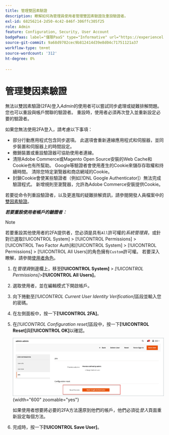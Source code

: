 ```yaml
---
title: 管理雙因素驗證
description: 瞭解如何為管理員使用者管理雙因素驗證及重設驗證者。
exl-id: 68256214-2d50-4c42-846f-306ffc305f25
role: Admin
feature: Configuration, Security, User Account
badgePaas: label="僅限PaaS" type="Informative" url="https://experienceleague.adobe.com/zh-hant/docs/commerce/user-guides/product-solutions" tooltip="僅適用於雲端專案(Adobe管理的PaaS基礎結構)和內部部署專案的Adobe Commerce 。"
source-git-commit: 9a68d9702cec9b812414d39e8d04c71751121a37
workflow-type: tm+mt
source-wordcount: '312'
ht-degree: 0%

---
```


# 管理雙因素驗證

無法以雙因素驗證(2FA)登入&#x200B;_Admin_&#x200B;的使用者可以嘗試同步處理或疑難排解問題。 您也可以重設與帳戶關聯的驗證者。 重設時，使用者必須再次登入並重新設定必要的驗證者。

如果您無法使用2FA登入，請考慮以下事項：

- 部分行動應用程式包含同步選項。 此選項會重新連線應用程式和伺服器，並同步裝置和伺服器上的時間設定。
- 撤銷裝置或重設驗證器可協助使用者連線。
- 清除Adobe Commerce或Magento Open Source安裝的Web Cache和Cookie也有所幫助。 Google等驗證者會使用產生的Cookie來儲存存取權和持續時間。 清除您特定瀏覽器和商店網域的Cookie。
- 封鎖Cookie會使某些驗證者（例如[!DNL Google Authenticator]）無法完成驗證程式。 新增規則至瀏覽器，允許為Adobe Commerce安裝提供Cookie。

若要從命令列重設驗證者，以及更進階的疑難排解資訊，請參閱開發人員檔案中的[雙因素驗證](https://developer.adobe.com/commerce/testing/functional-testing-framework/two-factor-authentication/)。

**_若要重設使用者帳戶的驗證者：_**

>[!NOTE]
>
>若要重設其他使用者的2FA提供者，您必須是具有`All`許可權的&#x200B;_系統管理員_，或針對已選取[!UICONTROL System] > [!UICONTROL Permissions] > [!UICONTROL Two Factor Auth]和[!UICONTROL System] > [!UICONTROL Permissions] > [!UICONTROL All Users]的角色擁有`Custom`許可權。 若要深入瞭解，請參閱[使用者角色](permissions-user-roles.md)。

1. 在&#x200B;_管理員_&#x200B;側邊欄上，移至&#x200B;**[!UICONTROL System]** > _[!UICONTROL Permissions]_>**[!UICONTROL All Users]**。

1. 選取使用者，並在編輯模式下開啟帳戶。

1. 向下捲動至&#x200B;_[!UICONTROL Current User Identity Verification]_&#x200B;區段並輸入您的密碼。

1. 在左側面板中，按一下&#x200B;**[!UICONTROL 2FA]**。

1. 在&#x200B;_[!UICONTROL Configuration reset]_&#x200B;區段中，按一下&#x200B;**[!UICONTROL Reset]**&#x200B;與&#x200B;**[!UICONTROL OK]**&#x200B;以確認。

   ![使用者帳戶 — 啟用2FA](./assets/admin-2fa-config-reset-providers.png){width="600" zoomable="yes"}

   如果使用者想要將必要的2FA方法還原到他們的帳戶，他們必須從&#x200B;_登入_&#x200B;頁面重新設定每個方法。

1. 完成時，按一下&#x200B;**[!UICONTROL Save User]**。

